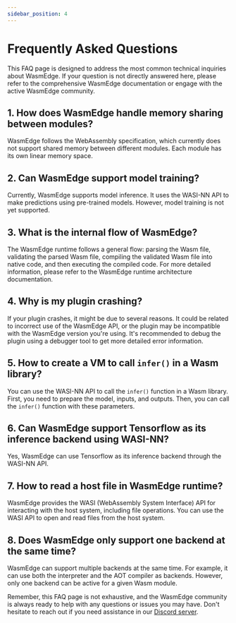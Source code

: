```yaml
---
sidebar_position: 4
---
```


# Frequently Asked Questions 

This FAQ page is designed to address the most common technical inquiries about WasmEdge. If your question is not directly answered here, please refer to the comprehensive WasmEdge documentation or engage with the active WasmEdge community.

## 1. How does WasmEdge handle memory sharing between modules?

WasmEdge follows the WebAssembly specification, which currently does not support shared memory between different modules. Each module has its own linear memory space.

## 2. Can WasmEdge support model training?

Currently, WasmEdge supports model inference. It uses the WASI-NN API to make predictions using pre-trained models. However, model training is not yet supported.

## 3. What is the internal flow of WasmEdge?

The WasmEdge runtime follows a general flow: parsing the Wasm file, validating the parsed Wasm file, compiling the validated Wasm file into native code, and then executing the compiled code. For more detailed information, please refer to the WasmEdge runtime architecture documentation.

## 4. Why is my plugin crashing?

If your plugin crashes, it might be due to several reasons. It could be related to incorrect use of the WasmEdge API, or the plugin may be incompatible with the WasmEdge version you're using. It's recommended to debug the plugin using a debugger tool to get more detailed error information.

## 5. How to create a VM to call `infer()` in a Wasm library?

You can use the WASI-NN API to call the `infer()` function in a Wasm library. First, you need to prepare the model, inputs, and outputs. Then, you can call the `infer()` function with these parameters.

## 6. Can WasmEdge support Tensorflow as its inference backend using WASI-NN?

Yes, WasmEdge can use Tensorflow as its inference backend through the WASI-NN API.

## 7. How to read a host file in WasmEdge runtime?

WasmEdge provides the WASI (WebAssembly System Interface) API for interacting with the host system, including file operations. You can use the WASI API to open and read files from the host system.

## 8. Does WasmEdge only support one backend at the same time?

WasmEdge can support multiple backends at the same time. For example, it can use both the interpreter and the AOT compiler as backends. However, only one backend can be active for a given Wasm module.

Remember, this FAQ page is not exhaustive, and the WasmEdge community is always ready to help with any questions or issues you may have. Don't hesitate to reach out if you need assistance in our [Discord server](https://discord.gg/h4KDyB8XTt).
